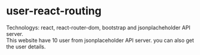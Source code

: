 # user-react-routing
Technologys: react, react-router-dom, bootstrap and jsonplacheholder API server.<br>
This website have 10 user from jsonplaceholder API server. you can also get the user details.
